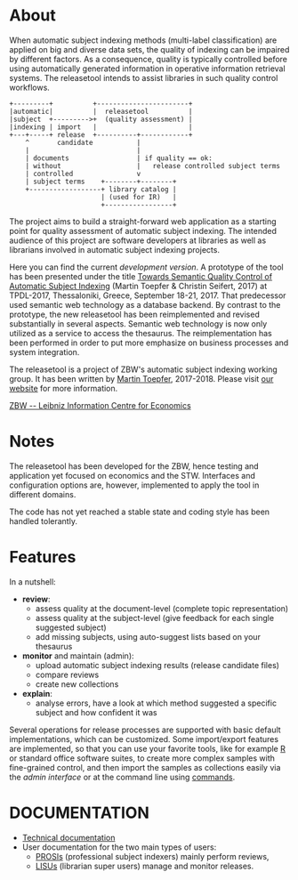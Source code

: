 # About

When automatic subject indexing methods (multi-label classification) are applied 
on big and diverse data sets, the quality of indexing can be impaired by different factors. 
As a consequence, quality is typically controlled before using automatically generated information 
in operative information retrieval systems.
The releasetool intends to assist libraries in such quality control workflows.

```
+---------+          +-----------------------+
|automatic|          |  releasetool          |
|subject  +--------->+  (quality assessment) |
|indexing | import   |                       |
+---+-----+ release  +----------+------------+
    ^       candidate           | 
    |                           |
    | documents                 | if quality == ok:
    | without                   |   release controlled subject terms
    | controlled                v
    | subject terms    +--------+--------+
    +------------------+ library catalog |
                       | (used for IR)   |
                       +-----------------+
```

The project aims to build a straight-forward web application as a starting point 
for quality assessment of automatic subject indexing.
The intended audience of this project are software developers at libraries 
as well as librarians involved in automatic subject indexing projects.

Here you can find the current _development version_.
A prototype of the tool has been presented under the title
[Towards Semantic Quality Control of Automatic Subject Indexing](http://dx.doi.org/doi:10.1007/978-3-319-67008-9_56)
(Martin Toepfer &amp; Christin Seifert, 2017)
at TPDL-2017, Thessaloniki, Greece, September 18-21, 2017.
That predecessor used semantic web technology as a database backend.
By contrast to the prototype, the new releasetool has been reimplemented and revised 
substantially in several aspects.
Semantic web technology is now only utilized as a service to access the thesaurus.
The reimplementation has been performed in order to put more emphasize on business processes
and system integration.

The releasetool is a project of ZBW's automatic subject indexing working group.
It has been written by [Martin Toepfer](https://www.zbw.eu/de/forschung/science-2-0/martin-toepfer/), 2017-2018.
Please visit [our website](https://www.zbw.eu/en/about-us/key-activities/metadata-generation/) for more information.

[ZBW -- Leibniz Information Centre for Economics](https://www.zbw.eu)

# Notes

The releasetool has been developed for the ZBW,
hence testing and application yet focused on economics and the STW.
Interfaces and configuration options are, however, implemented to apply the tool in different domains.

The code has not yet reached a stable state and coding style has been handled tolerantly.

# Features

In a nutshell:

* __review__:
    * assess quality at the document-level (complete topic representation)
    * assess quality at the subject-level (give feedback for each single suggested subject)
    * add missing subjects, using auto-suggest lists based on your thesaurus
* __monitor__ and maintain (admin):
    * upload automatic subject indexing results (release candidate files)
    * compare reviews
    * create new collections
* __explain__:
    * analyse errors, have a look at which method suggested a specific subject and how confident it was

Several operations for release processes are supported with basic default implementations,
which can be customized.
Some import/export features are implemented, 
so that you can use your favorite tools, like for example [R](https://www.r-project.org/) 
or standard office software suites, 
to create more complex samples with fine-grained control, 
and then import the samples as collections easily via the *admin interface* or 
at the command line using [commands](zaptain_rt_app/management/commands/).

# DOCUMENTATION

* [Technical documentation](docs/README_DEV.md)
* User documentation for the two main types of users:
  * [PROSIs](docs/README_PROSI.md) (professional subject indexers) mainly perform reviews,
  * [LISUs](docs/README_LISU.md) (librarian super users) manage and monitor releases.







